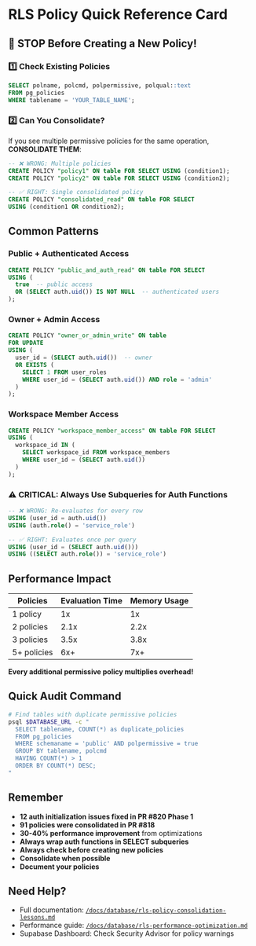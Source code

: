 # RLS Policy Quick Reference Card

## 🚨 STOP Before Creating a New Policy!

### 1️⃣ Check Existing Policies
```sql
SELECT polname, polcmd, polpermissive, polqual::text
FROM pg_policies
WHERE tablename = 'YOUR_TABLE_NAME';
```

### 2️⃣ Can You Consolidate?
If you see multiple permissive policies for the same operation, **CONSOLIDATE THEM**:

```sql
-- ❌ WRONG: Multiple policies
CREATE POLICY "policy1" ON table FOR SELECT USING (condition1);
CREATE POLICY "policy2" ON table FOR SELECT USING (condition2);

-- ✅ RIGHT: Single consolidated policy
CREATE POLICY "consolidated_read" ON table FOR SELECT
USING (condition1 OR condition2);
```

## Common Patterns

### Public + Authenticated Access
```sql
CREATE POLICY "public_and_auth_read" ON table FOR SELECT
USING (
  true  -- public access
  OR (SELECT auth.uid()) IS NOT NULL  -- authenticated users
);
```

### Owner + Admin Access
```sql
CREATE POLICY "owner_or_admin_write" ON table
FOR UPDATE
USING (
  user_id = (SELECT auth.uid())  -- owner
  OR EXISTS (
    SELECT 1 FROM user_roles
    WHERE user_id = (SELECT auth.uid()) AND role = 'admin'
  )
);
```

### Workspace Member Access
```sql
CREATE POLICY "workspace_member_access" ON table FOR SELECT
USING (
  workspace_id IN (
    SELECT workspace_id FROM workspace_members
    WHERE user_id = (SELECT auth.uid())
  )
);
```

### ⚠️ CRITICAL: Always Use Subqueries for Auth Functions
```sql
-- ❌ WRONG: Re-evaluates for every row
USING (user_id = auth.uid())
USING (auth.role() = 'service_role')

-- ✅ RIGHT: Evaluates once per query
USING (user_id = (SELECT auth.uid()))
USING ((SELECT auth.role()) = 'service_role')
```

## Performance Impact

| Policies | Evaluation Time | Memory Usage |
|----------|----------------|--------------|
| 1 policy | 1x | 1x |
| 2 policies | 2.1x | 2.2x |
| 3 policies | 3.5x | 3.8x |
| 5+ policies | 6x+ | 7x+ |

**Every additional permissive policy multiplies overhead!**

## Quick Audit Command
```bash
# Find tables with duplicate permissive policies
psql $DATABASE_URL -c "
  SELECT tablename, COUNT(*) as duplicate_policies
  FROM pg_policies
  WHERE schemaname = 'public' AND polpermissive = true
  GROUP BY tablename, polcmd
  HAVING COUNT(*) > 1
  ORDER BY COUNT(*) DESC;
"
```

## Remember
- **12 auth initialization issues fixed in PR #820 Phase 1**
- **91 policies were consolidated in PR #818**
- **30-40% performance improvement** from optimizations
- **Always wrap auth functions in SELECT subqueries**
- **Always check before creating new policies**
- **Consolidate when possible**
- **Document your policies**

## Need Help?
- Full documentation: [`/docs/database/rls-policy-consolidation-lessons.md`](./rls-policy-consolidation-lessons.md)
- Performance guide: [`/docs/database/rls-performance-optimization.md`](./rls-performance-optimization.md)
- Supabase Dashboard: Check Security Advisor for policy warnings